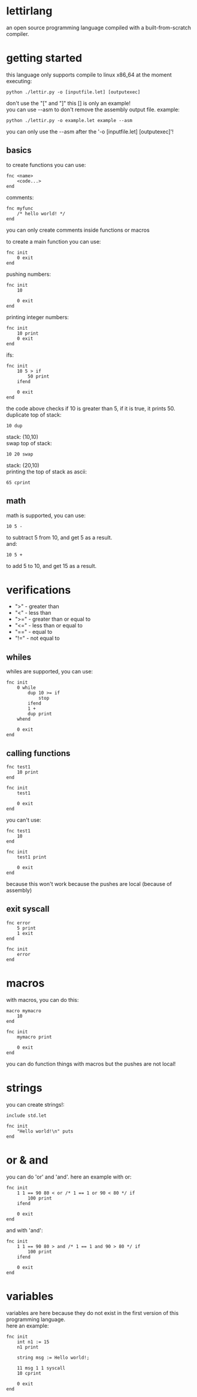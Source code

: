 # lettirlang
an open source programming language compiled with a built-from-scratch compiler.

# getting started
this language only supports compile to linux x86_64 at the moment
<br>
executing:
```console
python ./lettir.py -o [inputfile.let] [outputexec]
```
don't use the "[" and "]" this [] is only an example!<br>
you can use --asm to don't remove the assembly output file. example:
```console
python ./lettir.py -o example.let example --asm
```
you can only use the --asm after the '-o [inputfile.let] [outputexec]'!

## basics
to create functions you can use:
```lettir
fnc <name>
    <code...>
end
```

comments:
```lettir
fnc myfunc
    /* hello world! */
end
```
you can only create comments inside functions or macros
<br>

to create a main function you can use:
```lettir
fnc init
    0 exit
end
```

pushing numbers:
```lettir
fnc init
    10

    0 exit
end
```

printing integer numbers:
```lettir
fnc init
    10 print
    0 exit
end
```
ifs:
```lettir
fnc init
    10 5 > if
        50 print
    ifend

    0 exit
end
```
the code above checks if 10 is greater than 5, if it is true, it prints 50.<br>
duplicate top of stack:
```lettir
10 dup
```
stack: (10,10)
<br>
swap top of stack:
```lettir
10 20 swap
```
stack: (20,10)
<br>
printing the top of stack as ascii:
```lettir
65 cprint
```

## math
math is supported, you can use:
```lettir
10 5 -
```
to subtract 5 from 10, and get 5 as a result.<br>
and:
```lettir
10 5 +
```
to add 5 to 10, and get 15 as a result.<br>
# verifications
- ">" - greater than
- "<" - less than
- ">=" - greater than or equal to
- "<=" - less than or equal to
- "==" - equal to
- "!=" - not equal to
## whiles
whiles are supported, you can use:
```lettir
fnc init
    0 while
        dup 10 >= if
            stop
        ifend
        1 +
        dup print
    whend

    0 exit
end
```

## calling functions
```lettir
fnc test1
    10 print
end

fnc init
    test1

    0 exit
end
```
you can't use:
```lettir
fnc test1
    10
end

fnc init
    test1 print

    0 exit
end
```
because this won't work because the pushes are local (because of assembly)

## exit syscall
```lettir
fnc error
    5 print
    1 exit
end

fnc init
    error
end
```

# macros
with macros, you can do this:
```lettir
macro mymacro
    10
end

fnc init
    mymacro print

    0 exit
end
```

you can do function things with macros but the pushes are not local!
# strings
you can create strings!:
```lettir
include std.let

fnc init
    "Hello world!\n" puts
end
```

# or & and
you can do 'or' and 'and'. here an example with or:
```lettir
fnc init
    1 1 == 90 80 < or /* 1 == 1 or 90 < 80 */ if
        100 print
    ifend

    0 exit
end
```
and with 'and':
```lettir
fnc init
    1 1 == 90 80 > and /* 1 == 1 and 90 > 80 */ if
        100 print
    ifend

    0 exit
end
```

# variables
variables are here because they do not exist in the first version of this programming language. <br>
here an example:
```lettir
fnc init
    int n1 := 15
    n1 print

    string msg := Hello world!;
    
    11 msg 1 1 syscall
    10 cprint

    0 exit
end
```
